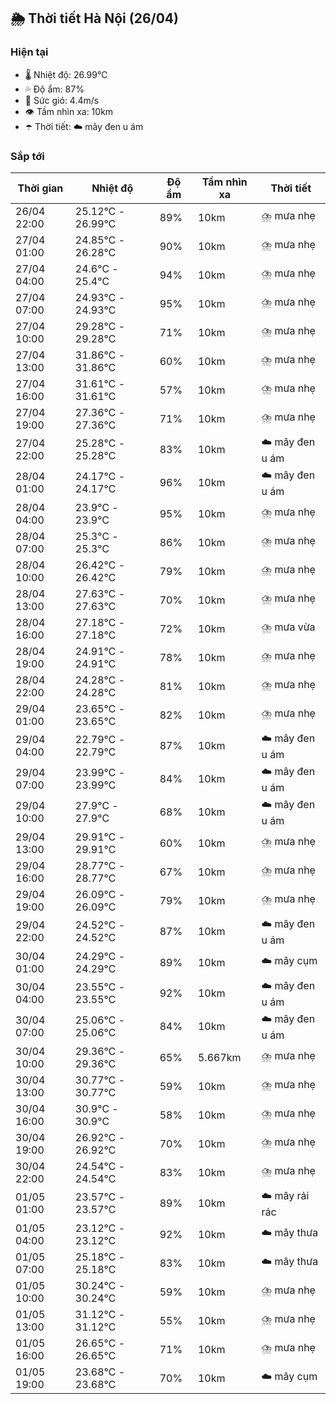 ## 🌦️ Thời tiết Hà Nội (26/04)

### Hiện tại

- 🌡️ Nhiệt độ: 26.99℃
- 💦 Độ ẩm: 87%
- 💨 Sức gió: 4.4m/s
- 👁️ Tầm nhìn xa: 10km
- ☂️ Thời tiết: ☁️ mây đen u ám

### Sắp tới

| Thời gian | Nhiệt độ | Độ ẩm | Tầm nhìn xa | Thời tiết |
| --- | --- | --- | --- | --- |
| 26/04 22:00 | 25.12℃ - 26.99℃ | 89% | 10km | ⛈️ mưa nhẹ |
| 27/04 01:00 | 24.85℃ - 26.28℃ | 90% | 10km | ⛈️ mưa nhẹ |
| 27/04 04:00 | 24.6℃ - 25.4℃ | 94% | 10km | ⛈️ mưa nhẹ |
| 27/04 07:00 | 24.93℃ - 24.93℃ | 95% | 10km | ⛈️ mưa nhẹ |
| 27/04 10:00 | 29.28℃ - 29.28℃ | 71% | 10km | ⛈️ mưa nhẹ |
| 27/04 13:00 | 31.86℃ - 31.86℃ | 60% | 10km | ⛈️ mưa nhẹ |
| 27/04 16:00 | 31.61℃ - 31.61℃ | 57% | 10km | ⛈️ mưa nhẹ |
| 27/04 19:00 | 27.36℃ - 27.36℃ | 71% | 10km | ⛈️ mưa nhẹ |
| 27/04 22:00 | 25.28℃ - 25.28℃ | 83% | 10km | ☁️ mây đen u ám |
| 28/04 01:00 | 24.17℃ - 24.17℃ | 96% | 10km | ☁️ mây đen u ám |
| 28/04 04:00 | 23.9℃ - 23.9℃ | 95% | 10km | ⛈️ mưa nhẹ |
| 28/04 07:00 | 25.3℃ - 25.3℃ | 86% | 10km | ⛈️ mưa nhẹ |
| 28/04 10:00 | 26.42℃ - 26.42℃ | 79% | 10km | ⛈️ mưa nhẹ |
| 28/04 13:00 | 27.63℃ - 27.63℃ | 70% | 10km | ⛈️ mưa nhẹ |
| 28/04 16:00 | 27.18℃ - 27.18℃ | 72% | 10km | ⛈️ mưa vừa |
| 28/04 19:00 | 24.91℃ - 24.91℃ | 78% | 10km | ⛈️ mưa nhẹ |
| 28/04 22:00 | 24.28℃ - 24.28℃ | 81% | 10km | ⛈️ mưa nhẹ |
| 29/04 01:00 | 23.65℃ - 23.65℃ | 82% | 10km | ⛈️ mưa nhẹ |
| 29/04 04:00 | 22.79℃ - 22.79℃ | 87% | 10km | ☁️ mây đen u ám |
| 29/04 07:00 | 23.99℃ - 23.99℃ | 84% | 10km | ☁️ mây đen u ám |
| 29/04 10:00 | 27.9℃ - 27.9℃ | 68% | 10km | ☁️ mây đen u ám |
| 29/04 13:00 | 29.91℃ - 29.91℃ | 60% | 10km | ⛈️ mưa nhẹ |
| 29/04 16:00 | 28.77℃ - 28.77℃ | 67% | 10km | ⛈️ mưa nhẹ |
| 29/04 19:00 | 26.09℃ - 26.09℃ | 79% | 10km | ⛈️ mưa nhẹ |
| 29/04 22:00 | 24.52℃ - 24.52℃ | 87% | 10km | ☁️ mây đen u ám |
| 30/04 01:00 | 24.29℃ - 24.29℃ | 89% | 10km | ☁️ mây cụm |
| 30/04 04:00 | 23.55℃ - 23.55℃ | 92% | 10km | ☁️ mây đen u ám |
| 30/04 07:00 | 25.06℃ - 25.06℃ | 84% | 10km | ☁️ mây đen u ám |
| 30/04 10:00 | 29.36℃ - 29.36℃ | 65% | 5.667km | ⛈️ mưa nhẹ |
| 30/04 13:00 | 30.77℃ - 30.77℃ | 59% | 10km | ⛈️ mưa nhẹ |
| 30/04 16:00 | 30.9℃ - 30.9℃ | 58% | 10km | ⛈️ mưa nhẹ |
| 30/04 19:00 | 26.92℃ - 26.92℃ | 70% | 10km | ⛈️ mưa nhẹ |
| 30/04 22:00 | 24.54℃ - 24.54℃ | 83% | 10km | ⛈️ mưa nhẹ |
| 01/05 01:00 | 23.57℃ - 23.57℃ | 89% | 10km | ☁️ mây rải rác |
| 01/05 04:00 | 23.12℃ - 23.12℃ | 92% | 10km | ☁️ mây thưa |
| 01/05 07:00 | 25.18℃ - 25.18℃ | 83% | 10km | ☁️ mây thưa |
| 01/05 10:00 | 30.24℃ - 30.24℃ | 59% | 10km | ⛈️ mưa nhẹ |
| 01/05 13:00 | 31.12℃ - 31.12℃ | 55% | 10km | ⛈️ mưa nhẹ |
| 01/05 16:00 | 26.65℃ - 26.65℃ | 71% | 10km | ⛈️ mưa nhẹ |
| 01/05 19:00 | 23.68℃ - 23.68℃ | 70% | 10km | ☁️ mây cụm |
